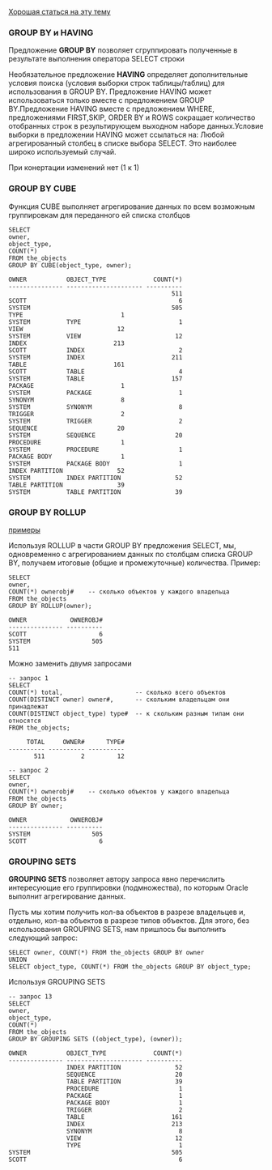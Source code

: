 [Хорошая статься на эту тему](https://torofimofu.blogspot.com/2013/08/rollup-cube-groupping-sets.html)

### GROUP BY и HAVING

Предложение **GROUP BY** позволяет сгруппировать полученные в результате выполнения оператора SELECT строки

Необязательное предложение **HAVING** определяет дополнительные условия поиска (условия выборки строк таблицы/таблиц) для использования в GROUP BY. Предложение HAVING может использоваться только вместе с предложением GROUP BY.Предложение HAVING вместе с предложением WHERE, предложениями FIRST,SKIP, ORDER BY и ROWS сокращает количество отобранных строк в результирующем выходном наборе данных.Условие выборки в предложении HAVING может ссылаться на: Любой агрегированный столбец в списке выбора SELECT. Это наиболее широко используемый случай.

При конертации изменений нет (1 к 1)

### GROUP BY CUBE

Функция CUBE выполняет агрегирование данных по всем возможным группировкам для переданного ей списка столбцов

    SELECT
    owner,
    object_type,
    COUNT(*)
    FROM the_objects
    GROUP BY CUBE(object_type, owner);
    
    OWNER           OBJECT_TYPE             COUNT(*)
    --------------- --------------------- ----------
                                                 511
    SCOTT                                          6
    SYSTEM                                       505
    TYPE                           1
    SYSTEM          TYPE                           1
    VIEW                          12
    SYSTEM          VIEW                          12
    INDEX                        213
    SCOTT           INDEX                          2
    SYSTEM          INDEX                        211
    TABLE                        161
    SCOTT           TABLE                          4
    SYSTEM          TABLE                        157
    PACKAGE                        1
    SYSTEM          PACKAGE                        1
    SYNONYM                        8
    SYSTEM          SYNONYM                        8
    TRIGGER                        2
    SYSTEM          TRIGGER                        2
    SEQUENCE                      20
    SYSTEM          SEQUENCE                      20
    PROCEDURE                      1
    SYSTEM          PROCEDURE                      1
    PACKAGE BODY                   1
    SYSTEM          PACKAGE BODY                   1
    INDEX PARTITION               52
    SYSTEM          INDEX PARTITION               52
    TABLE PARTITION               39
    SYSTEM          TABLE PARTITION               39

### GROUP BY ROLLUP 

[примеры](https://torofimofu.blogspot.com/2013/08/rollup-cube-groupping-sets.html)

Используя ROLLUP в части GROUP BY предложения SELECT, мы, одновременно с агрегированием данных по столбцам списка GROUP BY, получаем итоговые (общие и промежуточные) количества. Пример:

    SELECT
    owner,
    COUNT(*) ownerobj#    -- сколько объектов у каждого владельца
    FROM the_objects
    GROUP BY ROLLUP(owner);
    
    OWNER            OWNEROBJ#
    --------------- ----------
    SCOTT                    6
    SYSTEM                 505
    511

Можно заменить двумя запросами

    -- запрос 1
    SELECT
    COUNT(*) total,                    -- сколько всего объектов
    COUNT(DISTINCT owner) owner#,      -- скольким владельцам они принадлежат
    COUNT(DISTINCT object_type) type#  -- к скольким разным типам они относятся
    FROM the_objects;
    
         TOTAL     OWNER#      TYPE#
    ---------- ---------- ----------
           511          2         12

    -- запрос 2
    SELECT
    owner,
    COUNT(*) ownerobj#    -- сколько объектов у каждого владельца
    FROM the_objects
    GROUP BY owner;
    
    OWNER            OWNEROBJ#
    --------------- ----------
    SYSTEM                 505
    SCOTT                    6

### GROUPING SETS

**GROUPING SETS** позволяет автору запроса явно перечислить интересующие его группировки (подмножества), по которым Oracle выполнит агрегирование данных.

Пусть мы хотим получить кол-ва объектов в разрезе владельцев и, отдельно, кол-ва объектов в разрезе типов объектов. Для этого, без использования GROUPING SETS, нам пришлось бы выполнить следующий запрос:

    SELECT owner, COUNT(*) FROM the_objects GROUP BY owner
    UNION
    SELECT object_type, COUNT(*) FROM the_objects GROUP BY object_type;

Используя GROUPING SETS

    -- запрос 13
    SELECT
    owner,
    object_type,
    COUNT(*)
    FROM the_objects
    GROUP BY GROUPING SETS ((object_type), (owner));
    
    OWNER           OBJECT_TYPE             COUNT(*)
    --------------- --------------------- ----------
                    INDEX PARTITION               52
                    SEQUENCE                      20
                    TABLE PARTITION               39
                    PROCEDURE                      1
                    PACKAGE                        1
                    PACKAGE BODY                   1
                    TRIGGER                        2
                    TABLE                        161
                    INDEX                        213
                    SYNONYM                        8
                    VIEW                          12
                    TYPE                           1
    SYSTEM                                       505
    SCOTT                                          6

